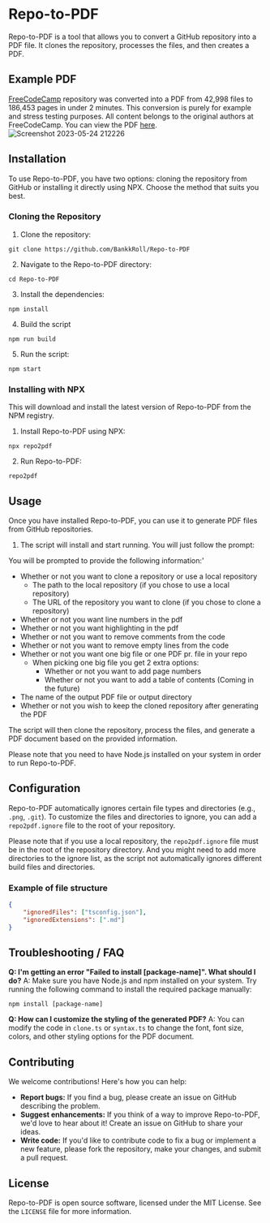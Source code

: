 # Repo-to-PDF

Repo-to-PDF is a tool that allows you to convert a GitHub repository into a PDF file. It clones the repository, processes the files, and then creates a PDF.

## Example PDF

[FreeCodeCamp](https://github.com/freeCodeCamp/freeCodeCamp) repository was converted into a PDF from 42,998 files to 186,453 pages in under 2 minutes. This conversion is purely for example and stress testing purposes. All content belongs to the original authors at FreeCodeCamp. You can view the PDF [here](https://freecodecamppdf.bankkroll.repl.co).
![Screenshot 2023-05-24 212226](https://github.com/BankkRoll/Repo-to-PDF/assets/106103625/9ceb176f-37f6-40d9-ab95-080942d2d7c0)


## Installation

To use Repo-to-PDF, you have two options: cloning the repository from GitHub or installing it directly using NPX. Choose the method that suits you best.

### Cloning the Repository

1. Clone the repository:
```shell
git clone https://github.com/BankkRoll/Repo-to-PDF
```

2. Navigate to the Repo-to-PDF directory:
```shell
cd Repo-to-PDF
```

3. Install the dependencies:
```shell
npm install
```

4. Build the script
```shell
npm run build
```

5. Run the script:
```shell
npm start
```

### Installing with NPX
This will download and install the latest version of Repo-to-PDF from the NPM registry.

1. Install Repo-to-PDF using NPX:
```shell
npx repo2pdf
```

2. Run Repo-to-PDF:
```shell
repo2pdf
```

## Usage

Once you have installed Repo-to-PDF, you can use it to generate PDF files from GitHub repositories.

1. The script will install and start running. You will just follow the prompt:

You will be prompted to provide the following information:'
- Whether or not you want to clone a repository or use a local repository
  - The path to the local repository (if you chose to use a local repository)
  - The URL of the repository you want to clone (if you chose to clone a repository)
- Whether or not you want line numbers in the pdf
- Whether or not you want highlighting in the pdf
- Whether or not you want to remove comments from the code
- Whether or not you want to remove empty lines from the code
- Whether or not you want one big file or one PDF pr. file in your repo
  - When picking one big file you get 2 extra options:
    - Whether or not you want to add page numbers
    - Whether or not you want to add a table of contents (Coming in the future)
- The name of the output PDF file or output directory
- Whether or not you wish to keep the cloned repository after generating the PDF

The script will then clone the repository, process the files, and generate a PDF document based on the provided information.

Please note that you need to have Node.js installed on your system in order to run Repo-to-PDF.



## Configuration

Repo-to-PDF automatically ignores certain file types and directories (e.g., `.png`, `.git`). 
To customize the files and directories to ignore, you can add a `repo2pdf.ignore` file to the root of your repository.

Please note that if you use a local repository, the `repo2pdf.ignore` file must be in the root of the repository directory. And you might need to add more directories to the ignore list, as the script not automatically ignores different build files and directories.

### Example of file structure

```json
{
    "ignoredFiles": ["tsconfig.json"],
    "ignoredExtensions": [".md"]
}
```


## Troubleshooting / FAQ

**Q: I'm getting an error "Failed to install [package-name]". What should I do?**
A: Make sure you have Node.js and npm installed on your system. Try running the following command to install the required package manually:
```shell
npm install [package-name]
```

**Q: How can I customize the styling of the generated PDF?**
A: You can modify the code in `clone.ts` or `syntax.ts` to change the font, font size, colors, and other styling options for the PDF document.


## Contributing

We welcome contributions! Here's how you can help:

- **Report bugs:** If you find a bug, please create an issue on GitHub describing the problem.
- **Suggest enhancements:** If you think of a way to improve Repo-to-PDF, we'd love to hear about it! Create an issue on GitHub to share your ideas.
- **Write code:** If you'd like to contribute code to fix a bug or implement a new feature, please fork the repository, make your changes, and submit a pull request.

## License

Repo-to-PDF is open source software, licensed under the MIT License. See the `LICENSE` file for more information.
